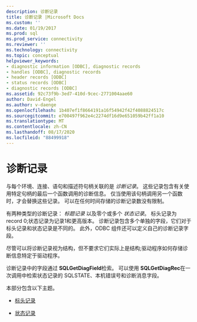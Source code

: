 ```yaml
---
description: 诊断记录
title: 诊断记录 |Microsoft Docs
ms.custom: ''
ms.date: 01/19/2017
ms.prod: sql
ms.prod_service: connectivity
ms.reviewer: ''
ms.technology: connectivity
ms.topic: conceptual
helpviewer_keywords:
- diagnostic information [ODBC], diagnostic records
- handles [ODBC], diagnostic records
- header records [ODBC]
- status records [ODBC]
- diagnostic records [ODBC]
ms.assetid: 92c73f9b-3ed7-410d-9cec-2771004aae60
author: David-Engel
ms.author: v-daenge
ms.openlocfilehash: 1b407ef1f8664191a16f54942f42f4088824517c
ms.sourcegitcommit: e700497f962e4c2274df16d9e651059b42ff1a10
ms.translationtype: MT
ms.contentlocale: zh-CN
ms.lasthandoff: 08/17/2020
ms.locfileid: "88499918"
---
```

# <a name="diagnostic-records"></a>诊断记录
与每个环境、连接、语句和描述符句柄关联的是 *诊断记录*。 这些记录包含有关使用特定句柄的最后一个函数调用的诊断信息。 仅当使用该句柄调用另一个函数时，才会替换这些记录。 可以在任何时间存储的诊断记录数没有限制。  
  
 有两种类型的诊断记录： *标题记录* 以及零个或多个 *状态记录*。 标头记录为 record 0;状态记录为记录1和更高版本。 诊断记录包含多个单独的字段，它们对于标头记录和状态记录是不同的。 此外，ODBC 组件还可以定义自己的诊断记录字段。  
  
 尽管可以将诊断记录视为结构，但不要求它们实际上是结构;驱动程序如何存储诊断信息特定于驱动程序。  
  
 诊断记录中的字段通过 **SQLGetDiagField**检索。 可以使用 **SQLGetDiagRec**在一次调用中检索状态记录的 SQLSTATE、本机错误号和诊断消息字段。  
  
 本部分包含以下主题。  
  
-   [标头记录](../../../odbc/reference/develop-app/header-record.md)  
  
-   [状态记录](../../../odbc/reference/develop-app/status-records.md)

